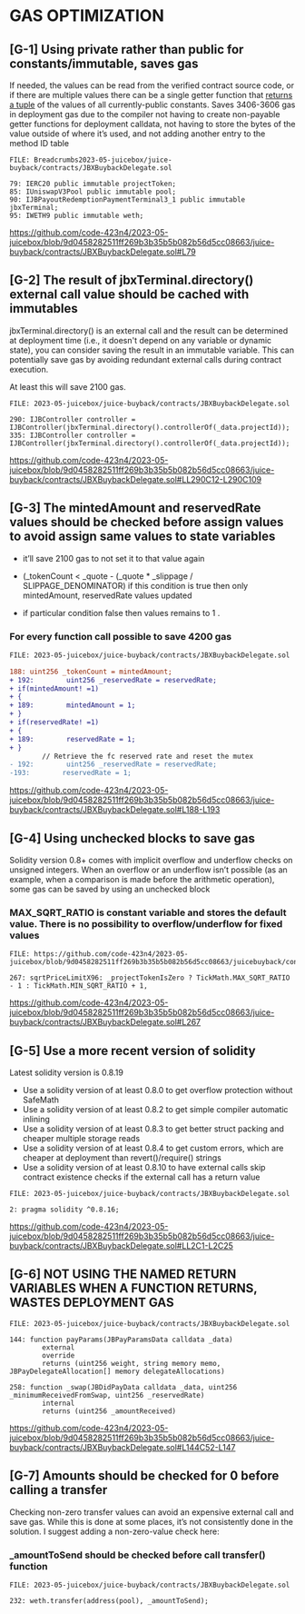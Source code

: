 # GAS OPTIMIZATION

##

## [G-1] Using private rather than public for constants/immutable, saves gas

If needed, the values can be read from the verified contract source code, or if there are multiple values there can be a single getter function that [returns a tuple](https://github.com/code-423n4/2023-05-juicebox/blob/9d0458282511ff269b3b35b5b082b56d5cc08663/juice-buyback/contracts/JBXBuybackDelegate.sol#L124-L126) of the values of all currently-public constants. Saves 3406-3606 gas in deployment gas due to the compiler not having to create non-payable getter functions for deployment calldata, not having to store the bytes of the value outside of where it’s used, and not adding another entry to the method ID table

```solidity
FILE: Breadcrumbs2023-05-juicebox/juice-buyback/contracts/JBXBuybackDelegate.sol

79: IERC20 public immutable projectToken;
85: IUniswapV3Pool public immutable pool;
90: IJBPayoutRedemptionPaymentTerminal3_1 public immutable jbxTerminal;
95: IWETH9 public immutable weth;

```
https://github.com/code-423n4/2023-05-juicebox/blob/9d0458282511ff269b3b35b5b082b56d5cc08663/juice-buyback/contracts/JBXBuybackDelegate.sol#L79

##

## [G-2] The result of jbxTerminal.directory() external call value should be cached with immutables

jbxTerminal.directory() is an external call and the result can be determined at deployment time (i.e., it doesn't depend on any variable or dynamic state), you can consider saving the result in an immutable variable. This can potentially save gas by avoiding redundant external calls during contract execution.

At least this will save 2100 gas. 

```solidity
FILE: 2023-05-juicebox/juice-buyback/contracts/JBXBuybackDelegate.sol

290: IJBController controller = IJBController(jbxTerminal.directory().controllerOf(_data.projectId));
335: IJBController controller = IJBController(jbxTerminal.directory().controllerOf(_data.projectId));

```
https://github.com/code-423n4/2023-05-juicebox/blob/9d0458282511ff269b3b35b5b082b56d5cc08663/juice-buyback/contracts/JBXBuybackDelegate.sol#LL290C12-L290C109

##

## [G-3] The mintedAmount and reservedRate values should be checked before assign values to avoid assign same values to state variables  

- it’ll save 2100 gas to not set it to that value again

- (_tokenCount < _quote - (_quote * _slippage / SLIPPAGE_DENOMINATOR) if this condition is true then only 
mintedAmount, reservedRate  values updated

- if particular condition false then values remains to 1 . 

### For every function call possible to save 4200 gas  

```diff
FILE: 2023-05-juicebox/juice-buyback/contracts/JBXBuybackDelegate.sol

188: uint256 _tokenCount = mintedAmount;
+ 192:        uint256 _reservedRate = reservedRate;
+ if(mintedAmount! =1)
+ {
+ 189:        mintedAmount = 1;
+ }
+ if(reservedRate! =1)
+ {
+ 189:        reservedRate = 1;
+ }
        // Retrieve the fc reserved rate and reset the mutex
- 192:        uint256 _reservedRate = reservedRate;
-193:        reservedRate = 1;

```
https://github.com/code-423n4/2023-05-juicebox/blob/9d0458282511ff269b3b35b5b082b56d5cc08663/juice-buyback/contracts/JBXBuybackDelegate.sol#L188-L193

##

## [G-4] Using unchecked blocks to save gas

Solidity version 0.8+ comes with implicit overflow and underflow checks on unsigned integers. When an overflow or an underflow isn’t possible (as an example, when a comparison is made before the arithmetic operation), some gas can be saved by using an unchecked block

### MAX_SQRT_RATIO is constant variable and stores the default value. There is no possibility to overflow/underflow for fixed values 

```solidity
FILE: https://github.com/code-423n4/2023-05-juicebox/blob/9d0458282511ff269b3b35b5b082b56d5cc08663/juicebuyback/contracts/JBXBuybackDelegate.sol#L267

267: sqrtPriceLimitX96: _projectTokenIsZero ? TickMath.MAX_SQRT_RATIO - 1 : TickMath.MIN_SQRT_RATIO + 1,

``` 
https://github.com/code-423n4/2023-05-juicebox/blob/9d0458282511ff269b3b35b5b082b56d5cc08663/juice-buyback/contracts/JBXBuybackDelegate.sol#L267

##

## [G-5] Use a more recent version of solidity

Latest solidity version is 0.8.19 

- Use a solidity version of at least 0.8.0 to get overflow protection without SafeMath
- Use a solidity version of at least 0.8.2 to get simple compiler automatic inlining
- Use a solidity version of at least 0.8.3 to get better struct packing and cheaper multiple storage reads
- Use a solidity version of at least 0.8.4 to get custom errors, which are cheaper at deployment than revert()/require() strings
- Use a solidity version of at least 0.8.10 to have external calls skip contract existence checks if the external call has a return value

```solidity
FILE: 2023-05-juicebox/juice-buyback/contracts/JBXBuybackDelegate.sol

2: pragma solidity ^0.8.16;

```
https://github.com/code-423n4/2023-05-juicebox/blob/9d0458282511ff269b3b35b5b082b56d5cc08663/juice-buyback/contracts/JBXBuybackDelegate.sol#LL2C1-L2C25

##

## [G-6] NOT USING THE NAMED RETURN VARIABLES WHEN A FUNCTION RETURNS, WASTES DEPLOYMENT GAS

```solidity
FILE: 2023-05-juicebox/juice-buyback/contracts/JBXBuybackDelegate.sol

144: function payParams(JBPayParamsData calldata _data)
        external
        override
        returns (uint256 weight, string memory memo, JBPayDelegateAllocation[] memory delegateAllocations)

258: function _swap(JBDidPayData calldata _data, uint256 _minimumReceivedFromSwap, uint256 _reservedRate)
        internal
        returns (uint256 _amountReceived)

```
https://github.com/code-423n4/2023-05-juicebox/blob/9d0458282511ff269b3b35b5b082b56d5cc08663/juice-buyback/contracts/JBXBuybackDelegate.sol#L144C52-L147

##

## [G-7] Amounts should be checked for 0 before calling a transfer

Checking non-zero transfer values can avoid an expensive external call and save gas.
While this is done at some places, it’s not consistently done in the solution.
I suggest adding a non-zero-value check here:

### _amountToSend should be checked before call transfer() function

```solidity
FILE: 2023-05-juicebox/juice-buyback/contracts/JBXBuybackDelegate.sol

232: weth.transfer(address(pool), _amountToSend);

```















